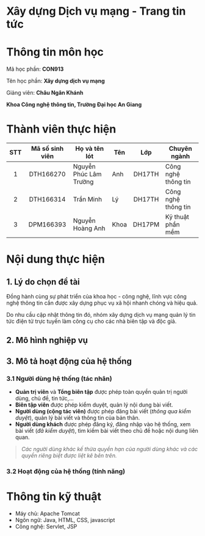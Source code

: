 # Xây dựng Dịch vụ mạng - Trang tin tức

# Thông tin môn học

Mã học phần: **CON913**

Tên học phần: **Xây dựng dịch vụ mạng**

Giảng viên: **Châu Ngân Khánh**

**Khoa Công nghệ thông tin, Trường Đại học An Giang**

# Thành viên thực hiện
| STT | Mã số sinh viên | Họ và tên lót | Tên | Lớp | Chuyên ngành |
|:--:|:--:|---|--|:--:|---|
| 1 | DTH166270 | Nguyễn Phúc Lâm Trường | Anh | DH17TH | Công nghệ thông tin |
| 2 | DTH166314 | Trần Minh | Lý | DH17TH | Công nghệ thông tin |
| 3 | DPM166393 | Nguyễn Hoàng Anh | Khoa | DH17PM | Kỹ thuật phần mềm |

# Nội dung thực hiện
## 1. Lý do chọn đề tài

Đồng hành cùng sự phát triển của khoa học - công nghệ, lĩnh vực công nghệ thông tin cần được xây dựng phục vụ xã hội nhanh chóng và hiệu quả.

Do nhu cầu cập nhật thông tin đó, nhóm xây dựng dịch vụ mạng quản lý tin tức điện tử trực tuyến làm công cụ cho các nhà biên tập và độc giả.
## 2. Mô hình nghiệp vụ
## 3. Mô tả hoạt động của hệ thống
### 3.1 Người dùng hệ thống (tác nhân)
* **Quản trị viên** và **Tổng biên tập** được phép toàn quyền quản trị người dùng, chủ đề, tin tức,...
* **Biên tập viên** được phép kiểm duyệt, quản lý nội dung bài viết.
* **Người dùng (cộng tác viên)** được phép đăng bài viết (*thông qua kiểm duyệt*), quản lý bài viết và thông tin của bản thân.
* **Người dùng khách** được phép đăng ký, đăng nhập vào hệ thống, xem bài viết (*đã kiểm duyệt*), tìm kiếm bài viết theo chủ đề hoặc nội dung liên quan.

> *Các người dùng khác kế thừa quyền hạn của người dùng khác và các quyền riêng biệt được liệt kê bên trên.*
### 3.2 Hoạt động của hệ thống (tính năng)

# Thông tin kỹ thuật
* Máy chủ: Apache Tomcat
* Ngôn ngữ: Java, HTML, CSS, javascript
* Công nghệ: Servlet, JSP
